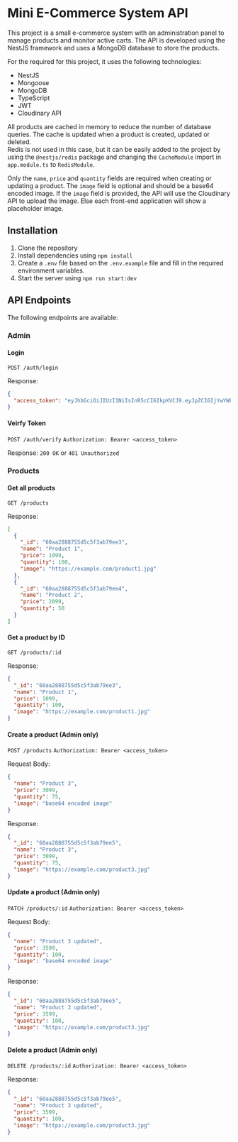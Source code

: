 

# Mini E-Commerce System API

This project is a small e-commerce system with an administration panel to manage products and monitor active carts. The API is developed using the NestJS framework and uses a MongoDB database to store the products. 

For the required for this project, it uses the following technologies:
* NestJS
* Mongoose
* MongoDB
* TypeScript
* JWT
* Cloudinary API

All products are cached in memory to reduce the number of database queries. The cache is updated when a product is created, updated or deleted.  
Redis is not used in this case, but it can be easily added to the project by using the `@nestjs/redis` package and changing the `CacheModule` import in `app.module.ts` to `RedisModule`.

Only the `name`, `price` and `quantity` fields are required when creating or updating a product. The `image` field is optional and should be a base64 encoded image. If the `image` field is provided, the API will use the Cloudinary API to upload the image. Else each front-end application will show a placeholder image.

## Installation

1. Clone the repository
2. Install dependencies using `npm install`
3. Create a `.env` file based on the `.env.example` file and fill in the required environment variables.
4. Start the server using `npm run start:dev`

## API Endpoints

The following endpoints are available:

### Admin
#### Login
`POST /auth/login`

Response:
```json
{
  "access_token": "eyJhbGciOiJIUzI1NiIsInR5cCI6IkpXVCJ9.eyJpZCI6IjYwYWEyODg4NzU1ZDVjNWYzYWI3OWVlMyIsImlhdCI6MTYyNjQ2NjQ2OSwiZXhwIjoxNjI2"
}
```

#### Veirfy Token
`POST /auth/verify`
`Authorization: Bearer <access_token>`

Response: `200 OK` or `401 Unauthorized`

### Products

#### Get all products

`GET /products`

Response:

```json
[
  {
    "_id": "60aa2888755d5c5f3ab79ee3",
    "name": "Product 1",
    "price": 1099,
    "quantity": 100,
    "image": "https://example.com/product1.jpg"
  },
  {
    "_id": "60aa2888755d5c5f3ab79ee4",
    "name": "Product 2",
    "price": 2099,
    "quantity": 50
  }
]
```

#### Get a product by ID

`GET /products/:id`

Response:

```json
{
  "_id": "60aa2888755d5c5f3ab79ee3",
  "name": "Product 1",
  "price": 1099,
  "quantity": 100,
  "image": "https://example.com/product1.jpg"
}
```

#### Create a product (Admin only)

`POST /products`
`Authorization: Bearer <access_token>`

Request Body:

```json
{
  "name": "Product 3",
  "price": 3099,
  "quantity": 75,
  "image": "base64 encoded image"
}
```

Response:

```json
{
  "_id": "60aa2888755d5c5f3ab79ee5",
  "name": "Product 3",
  "price": 3099,
  "quantity": 75,
  "image": "https://example.com/product3.jpg"
}
```

#### Update a product (Admin only)

`PATCH /products/:id`
`Authorization: Bearer <access_token>`

Request Body:

```json
{
  "name": "Product 3 updated",
  "price": 3599,
  "quantity": 100,
  "image": "base64 encoded image"
}
```

Response:

```json
{
  "_id": "60aa2888755d5c5f3ab79ee5",
  "name": "Product 3 updated",
  "price": 3599,
  "quantity": 100,
  "image": "https://example.com/product3.jpg"
}
```

#### Delete a product (Admin only)

`DELETE /products/:id`
`Authorization: Bearer <access_token>`

Response:

```json
{
  "_id": "60aa2888755d5c5f3ab79ee5",
  "name": "Product 3 updated",
  "price": 3599,
  "quantity": 100,
  "image": "https://example.com/product3.jpg"
}
```
